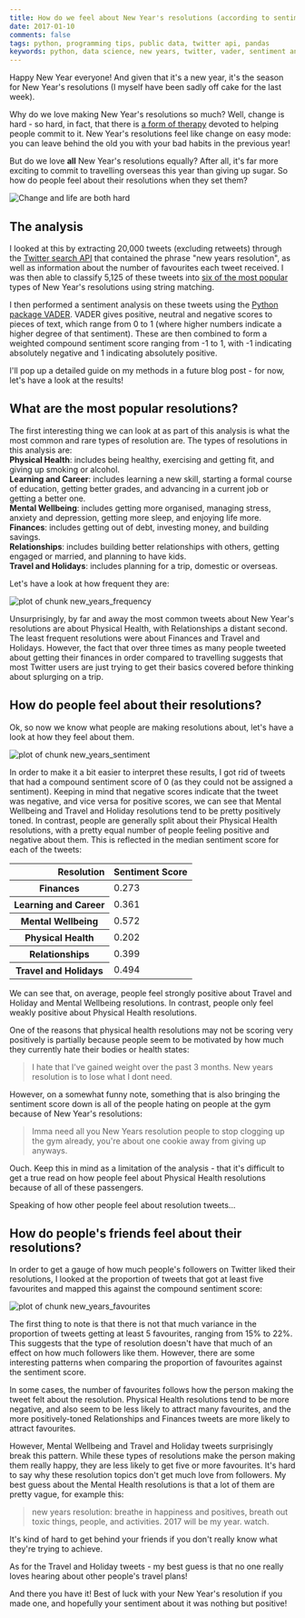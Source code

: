 ```yaml
---
title: How do we feel about New Year's resolutions (according to sentiment analysis)?
date: 2017-01-10
comments: false
tags: python, programming tips, public data, twitter api, pandas
keywords: python, data science, new years, twitter, vader, sentiment analysis
---
```


Happy New Year everyone! And given that it's a new year, it's the season for New Year's resolutions (I myself have been sadly off cake for the last week).

Why do we love making New Year's resolutions so much? Well, change is hard - so hard, in fact, that there is [a form of therapy](https://en.wikipedia.org/wiki/Motivational_interviewing) devoted to helping people commit to it. New Year's resolutions feel like change on easy mode: you can leave behind the old you with your bad habits in the previous year!

But do we love **all** New Year's resolutions equally? After all, it's far more exciting to commit to travelling overseas this year than giving up sugar. So how do people feel about their resolutions when they set them?

<img src="/figure/new_years_resolution.png" title="Change and life are both hard" style="display: block; margin: auto;" />

## The analysis

I looked at this by extracting 20,000 tweets (excluding retweets) through the [Twitter search API](https://dev.twitter.com/rest/public/search) that contained the phrase "new years resolution", as well as information about the number of favourites each tweet received. I was then able to classify 5,125 of these tweets into [six of the most popular](https://en.wikipedia.org/wiki/New_Year's_resolution#Popular_goals) types of New Year's resolutions using string matching.

I then performed a sentiment analysis on these tweets using the [Python package VADER](https://github.com/cjhutto/vaderSentiment). VADER gives positive, neutral and negative scores to pieces of text, which range from 0 to 1 (where higher numbers indicate a higher degree of that sentiment). These are then combined to form a weighted compound sentiment score ranging from -1 to 1, with -1 indicating absolutely negative and 1 indicating absolutely positive.

I'll pop up a detailed guide on my methods in a future blog post - for now, let's have a look at the results!

## What are the most popular resolutions?

The first interesting thing we can look at as part of this analysis is what the most common and rare types of resolution are. The types of resolutions in this analysis are:  
**Physical Health**: includes being healthy, exercising and getting fit, and giving up smoking or alcohol.  
**Learning and Career**: includes learning a new skill, starting a formal course of education, getting better grades, and advancing in a current job or getting a better one.  
**Mental Wellbeing**: includes getting more organised, managing stress, anxiety and depression, getting more sleep, and enjoying life more.  
**Finances**: includes getting out of debt, investing money, and building savings.  
**Relationships**: includes building better relationships with others, getting engaged or married, and planning to have kids.  
**Travel and Holidays**: includes planning for a trip, domestic or overseas.  

Let's have a look at how frequent they are:

<img src="/figure/new_years_frequency-1.png" title="plot of chunk new_years_frequency" alt="plot of chunk new_years_frequency" style="display: block; margin: auto;" />

Unsurprisingly, by far and away the most common tweets about New Year's resolutions are about Physical Health, with Relationships a distant second. The least frequent resolutions were about Finances and Travel and Holidays. However, the fact that over three times as many people tweeted about getting their finances in order compared to travelling suggests that most Twitter users are just trying to get their basics covered before thinking about splurging on a trip.

## How do people feel about their resolutions?

Ok, so now we know what people are making resolutions about, let's have a look at how they feel about them.

<img src="/figure/new_years_sentiment-1.png" title="plot of chunk new_years_sentiment" alt="plot of chunk new_years_sentiment" style="display: block; margin: auto;" />

In order to make it a bit easier to interpret these results, I got rid of tweets that had a compound sentiment score of 0 (as they could not be assigned a sentiment). Keeping in mind that negative scores indicate that the tweet was negative, and vice versa for positive scores, we can see that Mental Wellbeing and Travel and Holiday resolutions tend to be pretty positively toned. In contrast, people are generally split about their Physical Health resolutions, with a pretty equal number of people feeling positive and negative about them. This is reflected in the median sentiment score for each of the tweets:

<div>
<table class="table table-bordered">
  <thead>
    <tr style="text-align: right;">
      <th>Resolution</th>
      <th>Sentiment Score</th>
    </tr>
  </thead>
  <tbody>
    <tr>
      <th>Finances</th>
      <td>0.273</td>
    </tr>
    <tr>
      <th>Learning and Career</th>
      <td>0.361</td>
    </tr>
    <tr>
      <th>Mental Wellbeing</th>
      <td>0.572</td>
    </tr>
    <tr>
      <th>Physical Health</th>
      <td>0.202</td>
    </tr>
    <tr>
      <th>Relationships</th>
      <td>0.399</td>
    </tr>
    <tr>
      <th>Travel and Holidays</th>
      <td>0.494</td>
    </tr>
  </tbody>
</table>
</div>


We can see that, on average, people feel strongly positive about Travel and Holiday and Mental Wellbeing resolutions. In contrast, people only feel weakly positive about Physical Health resolutions.

One of the reasons that physical health resolutions may not be scoring very positively is partially because people seem to be motivated by how much they currently hate their bodies or health states:

> I hate that I've gained weight over the past 3 months. New years resolution is to lose what I dont need.

However, on a somewhat funny note, something that is also bringing the sentiment score down is all of the people hating on people at the gym because of New Year's resolutions:

> Imma need all you New Years resolution people to stop clogging up the gym already, you're about one cookie away from giving up anyways.

Ouch. Keep this in mind as a limitation of the analysis - that it's difficult to get a true read on how people feel about Physical Health resolutions because of all of these passengers.

Speaking of how other people feel about resolution tweets...

## How do people's friends feel about their resolutions?

In order to get a gauge of how much people's followers on Twitter liked their resolutions, I looked at the proportion of tweets that got at least five favourites and mapped this against the compound sentiment score:

<img src="/figure/new_years_favourites-1.png" title="plot of chunk new_years_favourites" alt="plot of chunk new_years_favourites" style="display: block; margin: auto;" />

The first thing to note is that there is not that much variance in the proportion of tweets getting at least 5 favourites, ranging from 15% to 22%. This suggests that the type of resolution doesn't have that much of an effect on how much followers like them. However, there are some interesting patterns when comparing the proportion of favourites against the sentiment score.

In some cases, the number of favourites follows how the person making the tweet felt about the resolution. Physical Health resolutions tend to be more negative, and also seem to be less likely to attract many favourites, and the more positively-toned Relationships and Finances tweets are more likely to attract favourites.

However, Mental Wellbeing and Travel and Holiday tweets surprisingly break this pattern. While these types of resolutions make the person making them really happy, they are less likely to get five or more favourites. It's hard to say why these resolution topics don't get much love from followers. My best guess about the Mental Health resolutions is that a lot of them are pretty vague, for example this:

> new years resolution: breathe in happiness and positives, breath out toxic things, people, and activities. 2017 will be my year. watch.

It's kind of hard to get behind your friends if you don't really know what they're trying to achieve.

As for the Travel and Holiday tweets - my best guess is that no one really loves hearing about other people's travel plans!

And there you have it! Best of luck with your New Year's resolution if you made one, and hopefully your sentiment about it was nothing but positive!
